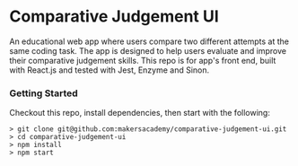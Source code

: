 # Comparative Judgement UI

An educational web app where users compare two different attempts at the same coding task. The app is designed to help users evaluate and improve their comparative judgement skills.  This repo is for app's front end, built with React.js and tested with Jest, Enzyme and Sinon.

### Getting Started
Checkout this repo, install dependencies, then start with the following:

```
> git clone git@github.com:makersacademy/comparative-judgement-ui.git
> cd comparative-judgement-ui
> npm install
> npm start
```
